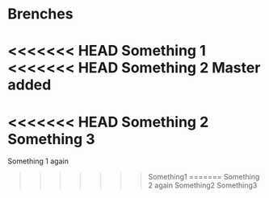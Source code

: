 # Brenches
<<<<<<< HEAD
Something 1
<<<<<<< HEAD
Something 2
Master added
=======
<<<<<<< HEAD
Something 2
Something 3
=======
Something 1 again
>>>>>>> Something1
=======
Something 2 again
>>>>>>> Something2
>>>>>>> Something3
